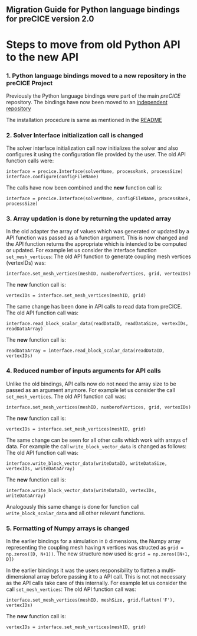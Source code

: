 Migration Guide for Python language bindings for preCICE version 2.0
------------------------------------

# Steps to move from old Python API to the new API

### 1. Python language bindings moved to a new repository in the preCICE Project

Previously the Python language bindings were part of the main *preCICE* repository. The bindings have now been
moved to an [independent repository](https://github.com/precice/python-bindings)

The installation procedure is same as mentioned in the [README](https://github.com/precice/python-bindings/blob/develop/README.md)

### 2. Solver Interface initialization call is changed

The solver interface initialization call now initializes the solver and also configures it using the configuration
file provided by the user.
The old API function calls were:
```
interface = precice.Interface(solverName, processRank, processSize)
interface.configure(configFileName)
```
The calls have now been combined and the **new** function call is:
```
interface = precice.Interface(solverName, configFileName, processRank, processSize)
```

### 3. Array updation is done by returning the updated array

In the old adapter the array of values which was generated or updated by a API function was passed as a function argument.
This is now changed and the API function returns the appropriate which is intended to be computed or updated.
For example let us consider the interface function `set_mesh_vertices`:
The old API function to generate coupling mesh vertices (vertexIDs) was:
```
interface.set_mesh_vertices(meshID, numberofVertices, grid, vertexIDs)
```
The **new** function call is:
```
vertexIDs = interface.set_mesh_vertices(meshID, grid)
```
The same change has been done in API calls to read data from preCICE. 
The old API function call was:
```
interface.read_block_scalar_data(readDataID, readDataSize, vertexIDs, readDataArray)
```
The **new** function call is:
```
readDataArray = interface.read_block_scalar_data(readDataID, vertexIDs)
```

### 4. Reduced number of inputs arguments for API calls

Unlike the old bindings, API calls now do not need the array size to be passed as an argument anymore. 
For example let us consider the call `set_mesh_vertices`.
The old API function call was:
```
interface.set_mesh_vertices(meshID, numberofVertices, grid, vertexIDs)
```
The **new** function call is:
```
vertexIDs = interface.set_mesh_vertices(meshID, grid)
```
The same change can be seen for all other calls which work with arrays of data. For example the call
`write_block_vector_data` is changed as follows:
The old API function call was:
```
interface.write_block_vector_data(writeDataID, writeDataSize, vertexIDs, writeDataArray)
```
The **new** function call is:
```
interface.write_block_vector_data(writeDataID, vertexIDs, writeDataArray)
```
Analogously this same change is done for function call `write_block_scalar_data` and all other relevant functions.

### 5. Formatting of Numpy arrays is changed

In the earlier bindings for a simulation in `D` dimensions, the Numpy array representing the coupling mesh having 
`N` vertices was structed as `grid = np.zeros([D, N+1])`.
The new structure now used is: `grid = np.zeros([N+1, D])`

In the earlier bindings it was the users responsibility to flatten a multi-dimensional array before passing it to
a API call. This is not not necessary as the API calls take care of this internally. For example let us consider
the call `set_mesh_vertices`:
The old API function call was:
```
interface.set_mesh_vertices(meshID, meshSize, grid.flatten('F'), vertexIDs)
```
The **new** function call is:
```
vertexIDs = interface.set_mesh_vertices(meshID, grid)
```

